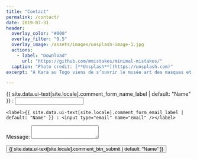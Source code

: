 ```yaml
---
title: "Contact"
permalink: /contact/
date: 2019-07-31
header:
  overlay_color: "#000"
  overlay_filter: "0.5"
  overlay_image: /assets/images/unsplash-image-1.jpg
  actions:
    - label: "Download"
      url: "https://github.com/mmistakes/minimal-mistakes/"
  caption: "Photo credit: [**Unsplash**](https://unsplash.com)"
excerpt: "A Kara au Togo viens de s’ouvrir le musée art des masques et des sculptures Africaines. Dans ce lieu on trouve un nombre important de masques et de sculptures essayant de donner un visage aux différentes ethnies  peuplant les pays côtiers et intérieur de l’Afrique depuis la Guinée Konakry, jusqu'à l’Angola et plus.<br>Lors de votre prochaine visite, vous aurez déjà l’occasion de faire un grand et beau voyage tout en restant dans un espace qui, nous l’espérons, vous sera agréable..."

---
```


<form name="contact" method="POST" data-netlify="true" data-netlify-recaptcha="true">
  <p>
    <label>{{ site.data.ui-text[site.locale].comment_form_name_label | default: "Name" }} : <input type="text" name="name" /></label>
  </p>
  <p>

    <label>{{ site.data.ui-text[site.locale].comment_form_email_label | default: "Name" }} : <input type="email" name="email" /></label>
  </p>
  <p>
    <label>Message: <textarea name="message"></textarea></label>
  </p>
  <p>
    <button type="submit">{{ site.data.ui-text[site.locale].comment_btn_submit | default: "Name" }}</button>
  </p>
</form>
